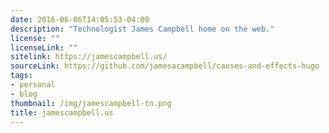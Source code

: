 ```yaml
---
date: 2016-06-06T14:05:53-04:00
description: "Technologist James Campbell home on the web."
license: ""
licenseLink: ""
sitelink: https://jamescampbell.us/
sourceLink: https://github.com/jamesacampbell/causes-and-effects-hugo
tags:
- personal
- blog
thumbnail: /img/jamescampbell-tn.png
title: jamescampbell.us
---
```




